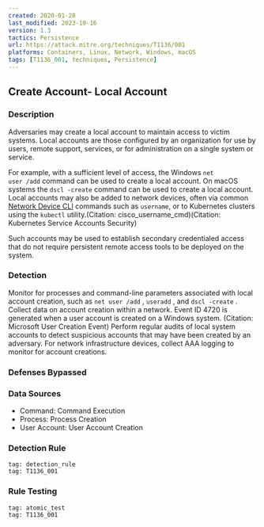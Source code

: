 ```yaml
---
created: 2020-01-28
last_modified: 2023-10-16
version: 1.3
tactics: Persistence
url: https://attack.mitre.org/techniques/T1136/001
platforms: Containers, Linux, Network, Windows, macOS
tags: [T1136_001, techniques, Persistence]
---
```


## Create Account- Local Account

### Description

Adversaries may create a local account to maintain access to victim systems. Local accounts are those configured by an organization for use by users, remote support, services, or for administration on a single system or service. 

For example, with a sufficient level of access, the Windows <code>net user /add</code> command can be used to create a local account. On macOS systems the <code>dscl -create</code> command can be used to create a local account. Local accounts may also be added to network devices, often via common [Network Device CLI](https://attack.mitre.org/techniques/T1059/008) commands such as <code>username</code>, or to Kubernetes clusters using the `kubectl` utility.(Citation: cisco_username_cmd)(Citation: Kubernetes Service Accounts Security)

Such accounts may be used to establish secondary credentialed access that do not require persistent remote access tools to be deployed on the system.

### Detection

Monitor for processes and command-line parameters associated with local account creation, such as <code>net user /add</code> , <code>useradd</code> , and <code>dscl -create</code> . Collect data on account creation within a network. Event ID 4720 is generated when a user account is created on a Windows system. (Citation: Microsoft User Creation Event) Perform regular audits of local system accounts to detect suspicious accounts that may have been created by an adversary. For network infrastructure devices, collect AAA logging to monitor for account creations.

### Defenses Bypassed



### Data Sources

  - Command: Command Execution
  -  Process: Process Creation
  -  User Account: User Account Creation
### Detection Rule

```query
tag: detection_rule
tag: T1136_001
```

### Rule Testing

```query
tag: atomic_test
tag: T1136_001
```
